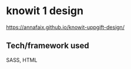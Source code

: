 # knowit 1 design

https://annafaix.github.io/knowit-uppgift-design/

## Tech/framework used

SASS, HTML
